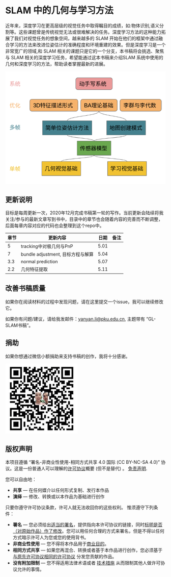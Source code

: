 # SLAM 中的几何与学习方法 

近年来，深度学习在更高层级的视觉任务中取得瞩目的成绩，如:物体识别,语义分割等。这些课题曾是传统视觉无法或很难解决的任务。深度学习方法的这种能力拓展了我们对视觉任务的想象空间，越来越多的 SLAM 开始在他们的框架中通过融合学习的方法来改进位姿估计的准确程度和环境重建的效果。但是深度学习是一个非常宽广的领域,和 SLAM 相关的课题只是它的一个分支，本书稿将会挑选、聚焦与 SLAM 相关的深度学习任务，希望能通过这本书稿来介绍SLAM 系统中使用的几何和深度学习的方法，帮助读者掌握最新的进展。

![pipeline_glslam](images/pipeline_glslam.png)

## 更新说明

目标是每周更新一次，2020年12月完成书稿第一轮的写作。当前更新会陆续将我关注/参与的最新文章写到书中，目录中的章节也会随着内容的完善而不断调整，后面每章内容对应的代码也会整理到这个repo中。

| 章节 | 更新内容                          | 日期 | 备注 |
| ---- | --------------------------------- | :--: | ---: |
| 5    | tracking中对极几何与PnP           | 5.01 |      |
| 7    | bundle adjustment, 目标方程与解算 | 5.04 |      |
| 3.3  | normal prediction                 | 5.07 |      |
| 2.2  | 几何特征提取                      | 5.11 |      |

## 改善书稿质量

如果你在阅读材料的过程中发现问题，请在这里提交一个issue，我可以继续修改它。

如果你有问题/建议，请给我发邮件：yanyan.li@pku.edu.cn, 主题带有 “GL-SLAM书稿”。

## 捐助

如果你想通过微信小额捐助来支持书稿的创作，我将十分感谢。

![wechat_pay](images/wechat_pay.png)

## 版权声明

本项目遵循 “署名-非商业性使用-相同方式共享 4.0 国际 (CC BY-NC-SA 4.0)” 协议。这是一份普通人可以理解的[许可协议](https://creativecommons.org/licenses/by-nc-sa/4.0/legalcode.zh-Hans)概要 (但不是替代) 。 [免责声明](https://creativecommons.org/licenses/by-nc-sa/4.0/deed.zh#).

您可以自由地：

- **共享** — 在任何媒介以任何形式复制、发行本作品
- **演绎** — 修改、转换或以本作品为基础进行创作

只要你遵守许可协议条款，许可人就无法收回你的这些权利。 惟须遵守下列条件：

- **署名** — 您必须给出[适当的署名](https://creativecommons.org/licenses/by-nc-sa/4.0/deed.zh#)，提供指向本许可协议的链接，同时[标明是否（对原始作品）作了修改](https://creativecommons.org/licenses/by-nc-sa/4.0/deed.zh#)。您可以用任何合理的方式来署名，但是不得以任何方式暗示许可人为您或您的使用背书。
- **非商业性使用** — 您不得将本作品用于[商业目的](https://creativecommons.org/licenses/by-nc-sa/4.0/deed.zh#)。
- **相同方式共享** — 如果您再混合、转换或者基于本作品进行创作，您必须基于[与原先许可协议相同的许可协议](https://creativecommons.org/licenses/by-nc-sa/4.0/deed.zh#) 分发您贡献的作品。
- **没有附加限制** — 您不得适用法律术语或者 [技术措施](https://creativecommons.org/licenses/by-nc-sa/4.0/deed.zh#) 从而限制其他人做许可协议允许的事情。


